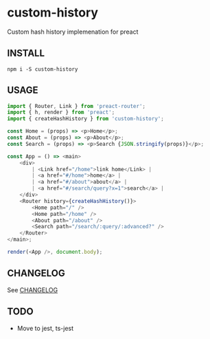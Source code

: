 # custom-history
Custom hash history implemenation for preact

## INSTALL
```
npm i -S custom-history
```

## USAGE
```ts
import { Router, Link } from 'preact-router';
import { h, render } from 'preact';
import { createHashHistory } from 'custom-history';

const Home = (props) => <p>Home</p>;
const About = (props) => <p>About</p>;
const Search = (props) => <p>Search {JSON.stringify(props)}</p>;

const App = () => <main>
    <div>
        | <Link href="/home">link home</Link> |
        | <a href="#/home">home</a> |
        | <a href="#/about">about</a> |
        | <a href="#/search/query?x=1">search</a> |
    </div>
    <Router history={createHashHistory()}>
        <Home path="/" />
        <Home path="/home" />
        <About path="/about" />
        <Search path="/search/:query/:advanced?" />
    </Router>
</main>;

render(<App />, document.body);
```

## CHANGELOG
See [CHANGELOG](CHANGELOG.md)

## TODO
* Move to jest, ts-jest

